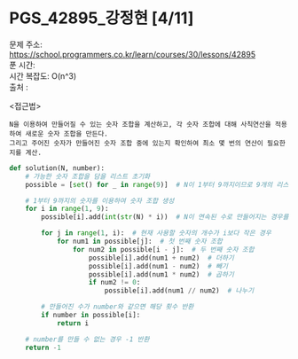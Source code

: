 # PGS_42895_강정현 [4/11] </br>
문제 주소: https://school.programmers.co.kr/learn/courses/30/lessons/42895 </br>
푼 시간:  </br>
시간 복잡도: O(n^3) </br>
출처 : 

<접근법>
```
N을 이용하여 만들어질 수 있는 숫자 조합을 계산하고, 각 숫자 조합에 대해 사칙연산을 적용하여 새로운 숫자 조합을 만든다. 
그리고 주어진 숫자가 만들어진 숫자 조합 중에 있는지 확인하여 최소 몇 번의 연산이 필요한지를 계산.
```

```python
def solution(N, number):
    # 가능한 숫자 조합을 담을 리스트 초기화
    possible = [set() for _ in range(9)]  # N이 1부터 9까지이므로 9개의 리스트를 만듦

    # 1부터 9까지의 숫자를 이용하여 숫자 조합 생성
    for i in range(1, 9):
        possible[i].add(int(str(N) * i))  # N이 연속된 수로 만들어지는 경우를 추가

        for j in range(1, i):  # 현재 사용할 숫자의 개수가 i보다 작은 경우
            for num1 in possible[j]:  # 첫 번째 숫자 조합
                for num2 in possible[i - j]:  # 두 번째 숫자 조합
                    possible[i].add(num1 + num2)  # 더하기
                    possible[i].add(num1 - num2)  # 빼기
                    possible[i].add(num1 * num2)  # 곱하기
                    if num2 != 0:
                        possible[i].add(num1 // num2)  # 나누기

        # 만들어진 수가 number와 같으면 해당 횟수 반환
        if number in possible[i]:
            return i

    # number를 만들 수 없는 경우 -1 반환
    return -1
```
